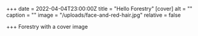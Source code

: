 +++
date = 2022-04-04T23:00:00Z
title = "Hello Forestry"
[cover]
alt = ""
caption = ""
image = "/uploads/face-and-red-hair.jpg"
relative = false

+++
Forestry with a cover image